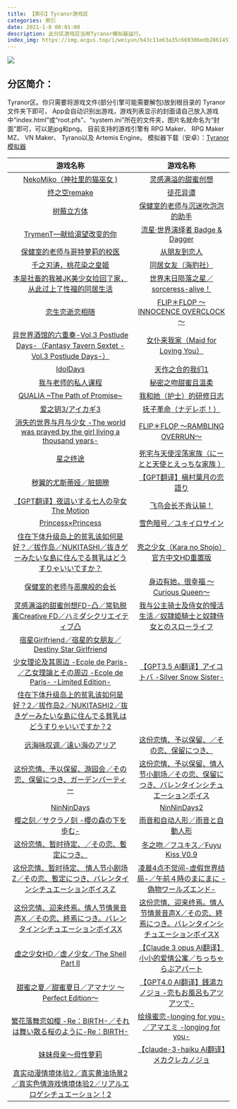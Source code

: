 ```yaml
---
title: 【索引】Tyranor游戏区
categories: 索引
date: 2021-1-8 00:01:00
description: 此分区游戏应当用Tyranor模拟器运行。
index_img: https://img.acgus.top/i/weiyun/b43c11e63a35c669306edb286145738bf7d490222b45cfc2f41cfff0447495728a73309690c15bc57ea1e055c38f4f51.webp
---
```

![](https://img.acgus.top/i/weiyun/b43c11e63a35c669306edb286145738bf7d490222b45cfc2f41cfff0447495728a73309690c15bc57ea1e055c38f4f51.webp)

## **分区简介：**
Tyranor区。你只需要将游戏文件(部分引擎可能需要解包)放到根目录的 Tyranor文件夹下即可， App会自动识别出游戏，游戏列表显示的封面请自己放入游戏中“index.html”或“root.pfs”、“system.ini”所在的文件夹，图片名就命名为“封面”即可，可以是jpg和png。
目前支持的游戏引擎有 RPG Maker、 RPG Maker MZ、 VN Maker、 Tyrano以及 Artemis Engine。
模拟器下载（安卓）：[Tyranor模拟器](https://wwu.lanzouy.com/ijunD07almsj)

|游戏名称|游戏名称|
| :----: | :----: | 
|[NekoMiko（神社里的猫巫女 )](https://post.qingju.org/Tyranor/029/)|[灵感满溢的甜蜜创想](https://post.qingju.org/Tyranor/037/)|
|[终之空remake](https://post.qingju.org/Tyranor/064/)|[徒花异谭](https://post.qingju.org/Tyranor/074/)|
|[树莓立方体](https://post.qingju.org/Tyranor/075/)|[保健室的老师与沉迷吹泡泡的助手](https://post.qingju.org/Tyranor/073/)|
|[TrymenT—献给渴望改变的你](https://post.qingju.org/Tyranor/099/)|[流星·世界演绎者 Badge & Dagger](https://post.qingju.org/Tyranor/151/)|
|[保健室的老师与哥特萝莉的校医](https://post.qingju.org/Tyranor/154/)|[从朋友到恋人](https://post.qingju.org/Tyranor/236/)|
|[千之刃涛，桃花染之皇姬](https://post.qingju.org/Tyranor/167/)|[同居女友（海豹社）](https://post.qingju.org/Tyranor/346/)|
|[本是社畜的我被JK美少女捡回了家，从此过上了性福的同居生活](https://post.qingju.org/Tyranor/354/)|[世界末日陨落之星／sorceress-alive！](https://post.qingju.org/Tyranor/357/)|
|[恋生恋逝恋相随](https://post.qingju.org/Tyranor/360/)|[FLIP＊FLOP ～INNOCENCE OVERCLOCK～](https://post.qingju.org/Tyranor/374/)|
|[异世界酒馆的六重奏-Vol.3 Postlude Days-（Fantasy Tavern Sextet -Vol.3 Postlude Days-）](https://post.qingju.org/Tyranor/401/)|[女仆来我家（Maid for Loving You）](https://post.qingju.org/Tyranor/406/)|
|[IdolDays](https://post.qingju.org/Tyranor/409/)|[天作之合的我们1](https://post.qingju.org/Tyranor/410/)|
|[我与老师的私人课程](https://post.qingju.org/Tyranor/411/)|[秘密之吻甜蜜且温柔](https://post.qingju.org/Tyranor/412/)|
|[QUALIA ~The Path of Promise~](https://post.qingju.org/Tyranor/439/)|[我和她（护士）的研修日志](https://post.qingju.org/Tyranor/440/)|
|[爱之钥3/アイカギ3](https://post.qingju.org/Tyranor/462/)|[抚子革命（ナデレボ！）](https://post.qingju.org/Tyranor/482/)|
|[消失的世界与月与少女 -The world was prayed by the girl living a thousand years-](https://post.qingju.org/Tyranor/578/)|[FLIP＊FLOP ～RAMBLING OVERRUN～](https://post.qingju.org/Tyranor/607/)|
|[星之终途](https://post.qingju.org/Tyranor/385/)|[死宅与天使淫荡家族（にーとと天使とえっちな家族 ）](https://post.qingju.org/Tyranor/651/)|
|[秽翼的尤斯蒂娅／脏翅膀](https://post.qingju.org/Tyranor/015/)|[【GPT翻译】槇村葉月の恋語り](https://post.qingju.org/Tyranor/703/)|
|[【GPT翻译】夜這いする七人の孕女 The Motion](https://post.qingju.org/Tyranor/704/)|[飞鸟会长不肯认输！](https://post.qingju.org/Tyranor/721/)|
|[Princess×Princess](https://post.qingju.org/Tyranor/732/)|[雪色暗号／ユキイロサイン](https://post.qingju.org/Tyranor/749/)|
|[住在下体升级岛上的贫乳该如何是好？／拔作岛／NUKITASHI／抜きゲーみたいな島に住んでる貧乳はどうすりゃいいですか？](https://post.qingju.org/Tyranor/765/)|[壳之少女（Kara no Shojo） 官方中文HD重置版](https://post.qingju.org/Tyranor/913/)|
|[保健室的老师与恶魔般的会长](https://post.qingju.org/Tyranor/1062/)|[身边有她，很幸福 ～Curious Queen～](https://post.qingju.org/Tyranor/1067/)|
|[灵感满溢的甜蜜创想FD-凸／常轨脱离Creative FD／ハミダシクリエイティブ凸](https://post.qingju.org/Tyranor/1114/)|[我与公主骑士及侍女的慢活生活／奴隷姫騎士と奴隷侍女とのスローライフ](https://post.qingju.org/Tyranor/1125/)|
|[宿星Girlfriend／宿星的女朋友／Destiny Star Girlfriend](https://post.qingju.org/Tyranor/1126/)|
|[少女理论及其周边 -Ecole de Paris-／乙女理論とその周辺 -Ecole de Paris- -Limited Edition-](https://post.qingju.org/Tyranor/1127/)|[【GPT3.5 AI翻译】アイコトバ -Silver Snow Sister-](https://post.qingju.org/Tyranor/1150/)|
|[住在下体升级岛上的贫乳该如何是好？2／拔作岛2／NUKITASHI2／抜きゲーみたいな島に住んでる貧乳はどうすりゃいいですか？2](https://post.qingju.org/Tyranor/1203/)|
|[远海咏叹调／遠い海のアリア](https://post.qingju.org/Tyranor/1220/)|[这份恋情、予以保留、／その恋、保留につき、](https://post.qingju.org/Tyranor/1221/)|
|[这份恋情、予以保留、游园会／その恋、保留につき、ガーデンパーティー](https://post.qingju.org/Tyranor/1230/)|[这份恋情、予以保留、情人节小剧场／その恋、保留につき、バレンタインシチュエーションボイス](https://post.qingju.org/Tyranor/1233/)|
|[NinNinDays](https://post.qingju.org/Tyranor/1235/)|[NinNinDays2](https://post.qingju.org/Tyranor/1237/)|
|[樱之刻／サクラノ刻 -櫻の森の下を歩む-](https://post.qingju.org/Tyranor/1238/)|[雨音和自动人形／雨音と自動人形](https://post.qingju.org/Tyranor/1250/)|
|[这份恋情、暂时待定、／その恋、暫定につき、](https://post.qingju.org/Tyranor/1256/)|[冬之吻／フユキス／Fuyu Kiss V0.9](https://post.qingju.org/Tyranor/1257/)|
|[这份恋情、暂时待定、 情人节小剧场Z／その恋、暫定につき、バレンタインシチュエーションボイスＺ](https://post.qingju.org/Tyranor/1261/)|[凌晨4点不觉间-虚假世界结局-／午前４時のまにまに -偽物ワールズエンド-](https://post.qingju.org/Tyranor/1262/)|
|[这份恋情、迎来终焉。情人节情景音声X ／その恋、終焉につき。バレンタインシチュエーションボイスX](https://post.qingju.org/Tyranor/1280/)|[这份恋情、迎来终焉。情人节情景音声X／その恋、終焉につき。バレンタインシチュエーションボイスX](https://post.qingju.org/Tyranor/1294/)|
|[虚之少女HD／虚ノ少女／The Shell Part II](https://post.qingju.org/Tyranor/1305/)|[【Claude 3 opus AI翻译】小小的爱情公寓／ちっちゃらぶアパート](https://post.qingju.org/Tyranor/1362/)|
|[甜蜜之夏／甜蜜夏日／アマナツ ～Perfect Edition～](https://post.qingju.org/Tyranor/1366/)|[【GPT4.0 AI翻译】銭湯カノジョ -恋もお風呂もアツアツで-](https://post.qingju.org/Tyranor/1377/)|
|[繁花落舞恋如樱 -Re：BIRTH-／それは舞い散る桜のように-Re：BIRTH-](https://post.qingju.org/Tyranor/1403/)|[绘缘蜜恋-longing for you-／アマエミ -longing for you-](https://post.qingju.org/Tyranor/1404/)|
|[妹妹母亲～母性萝莉](https://post.qingju.org/Tyranor/1405/)|[【claude-3-haiku AI翻译】メカクレカノジョ](https://post.qingju.org/Tyranor/1414/)|
|[真实动漫情境体验2／真实黄油场景2／真实色情游戏情境体验2／リアルエロゲシチュエーション！2](https://post.qingju.org/Tyranor/1433/)|